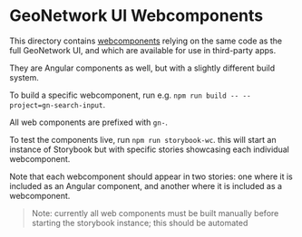 # GeoNetwork UI Webcomponents

This directory contains [webcomponents](https://developer.mozilla.org/en-US/docs/Web/Web_Components) relying on the same code as the full GeoNetwork UI, and which are available for use in third-party apps.

They are Angular components as well, but with a slightly different build system.

To build a specific webcomponent, run e.g. `npm run build -- --project=gn-search-input`.

All web components are prefixed with `gn-`.

To test the components live, run `npm run storybook-wc`. this will start an instance of Storybook but with specific stories showcasing each individual webcomponent.

Note that each webcomponent should appear in two stories: one where it is included as an Angular component, and another where it is included as a webcomponent.

> Note: currently all web components must be built manually before starting the storybook instance; this should be automated
